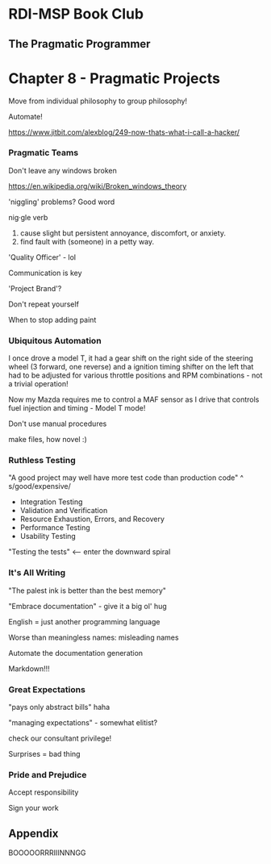 # RDI-MSP Book Club #
## The Pragmatic Programmer ##

Chapter 8 - Pragmatic Projects
==============================

Move from individual philosophy to group philosophy!

Automate!

https://www.jitbit.com/alexblog/249-now-thats-what-i-call-a-hacker/

### Pragmatic Teams

Don't leave any windows broken

https://en.wikipedia.org/wiki/Broken_windows_theory

'niggling' problems? Good word

nig·gle
verb
 1. cause slight but persistent annoyance, discomfort, or anxiety.
 1. find fault with (someone) in a petty way.

'Quality Officer' - lol

Communication is key

'Project Brand'?

Don't repeat yourself

When to stop adding paint

### Ubiquitous Automation

I once drove a model T, it had a gear shift on the right side of the steering wheel (3 forward, one reverse) and a ignition timing shifter on the left that had to be adjusted for various throttle positions and RPM combinations - not a trivial operation!

Now my Mazda requires me to control a MAF sensor as I drive that controls fuel injection and timing - Model T mode!

Don't use manual procedures

make files, how novel :)

### Ruthless Testing

"A good project may well have more test code than production code"
^ s/good/expensive/

 - Integration Testing
 - Validation and Verification
 - Resource Exhaustion, Errors, and Recovery
 - Performance Testing
 - Usability Testing

"Testing the tests" <-- enter the downward spiral

### It's All Writing

"The palest ink is better than the best memory"

"Embrace documentation" - give it a big ol' hug

English = just another programming language

Worse than meaningless names: misleading names

Automate the documentation generation

Markdown!!!

### Great Expectations

"pays only abstract bills" haha

"managing expectations" - somewhat elitist?

check our consultant privilege!

Surprises = bad thing

### Pride and Prejudice

Accept responsibility

Sign your work

## Appendix

BOOOOORRRIIINNNGG
